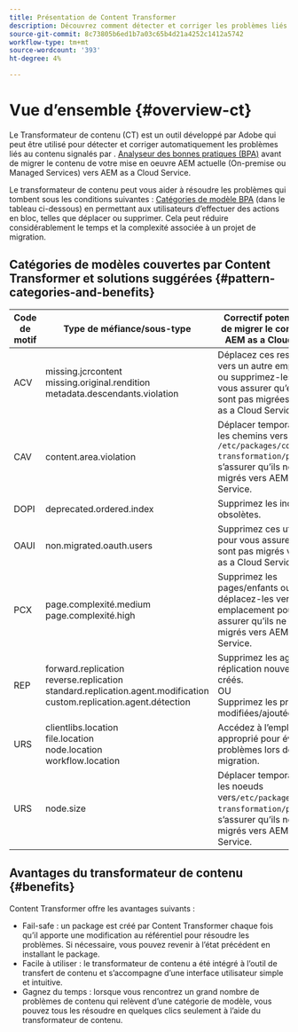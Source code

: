 ```yaml
---
title: Présentation de Content Transformer
description: Découvrez comment détecter et corriger les problèmes liés au contenu signalés par la BPA à l’aide de Content Transformer.
source-git-commit: 8c73805b6ed1b7a03c65b4d21a4252c1412a5742
workflow-type: tm+mt
source-wordcount: '393'
ht-degree: 4%

---
```


# Vue d’ensemble {#overview-ct}

Le Transformateur de contenu (CT) est un outil développé par Adobe qui peut être utilisé pour détecter et corriger automatiquement les problèmes liés au contenu signalés par . [Analyseur des bonnes pratiques (BPA)](/help/journey-migration/best-practices-analyzer/overview-best-practices-analyzer.md) avant de migrer le contenu de votre mise en oeuvre AEM actuelle (On-premise ou Managed Services) vers AEM as a Cloud Service.

Le transformateur de contenu peut vous aider à résoudre les problèmes qui tombent sous les conditions suivantes : [Catégories de modèle BPA](https://experienceleague.adobe.com/docs/experience-manager-pattern-detection/table-of-contents/aso.html?lang=fr) (dans le tableau ci-dessous) en permettant aux utilisateurs d’effectuer des actions en bloc, telles que déplacer ou supprimer. Cela peut réduire considérablement le temps et la complexité associée à un projet de migration.

## Catégories de modèles couvertes par Content Transformer et solutions suggérées {#pattern-categories-and-benefits}

| Code de motif | Type de méfiance/sous-type | Correctif potentiel avant de migrer le contenu vers AEM as a Cloud Service |
|--------------|--------------------------------------------------------------------------------------------------------------------|------------------------------------------------------------------------------------------------------------------------------------|
| ACV | missing.jcrcontent <br> missing.original.rendition <br> metadata.descendants.violation | Déplacez ces ressources vers un autre emplacement ou supprimez-les pour vous assurer qu’elles ne sont pas migrées vers AEM as a Cloud Service. |
| CAV | content.area.violation | Déplacer temporairement les chemins vers `/etc/packages/content-transformation/paths` pour s’assurer qu’ils ne sont pas migrés vers AEM as a Cloud Service. |
| DOPI | deprecated.ordered.index | Supprimez les index obsolètes. |
| OAUI | non.migrated.oauth.users | Supprimez ces utilisateurs pour vous assurer qu’ils ne sont pas migrés vers AEM as a Cloud Service. |
| PCX | page.complexité.medium <br> page.complexité.high | Supprimez les pages/enfants ou déplacez-les vers un autre emplacement pour vous assurer qu’ils ne sont pas migrés vers AEM as a Cloud Service. |
| REP | forward.replication <br> reverse.replication <br> standard.replication.agent.modification <br> custom.replication.agent.détection | Supprimez les agents de réplication nouvellement créés. <br> OU <br> Supprimez les propriétés modifiées/ajoutées. |
| URS | clientlibs.location <br> file.location <br> node.location <br> workflow.location | Accédez à l’emplacement approprié pour éviter des problèmes lors de la migration. |
| URS | node.size | Déplacer temporairement les noeuds vers`/etc/packages/content-transformation/paths` pour s’assurer qu’ils ne sont pas migrés vers AEM as a Cloud Service. |

## Avantages du transformateur de contenu {#benefits}

Content Transformer offre les avantages suivants :

* Fail-safe : un package est créé par Content Transformer chaque fois qu’il apporte une modification au référentiel pour résoudre les problèmes. Si nécessaire, vous pouvez revenir à l’état précédent en installant le package.
* Facile à utiliser : le transformateur de contenu a été intégré à l’outil de transfert de contenu et s’accompagne d’une interface utilisateur simple et intuitive.
* Gagnez du temps : lorsque vous rencontrez un grand nombre de problèmes de contenu qui relèvent d’une catégorie de modèle, vous pouvez tous les résoudre en quelques clics seulement à l’aide du transformateur de contenu.
